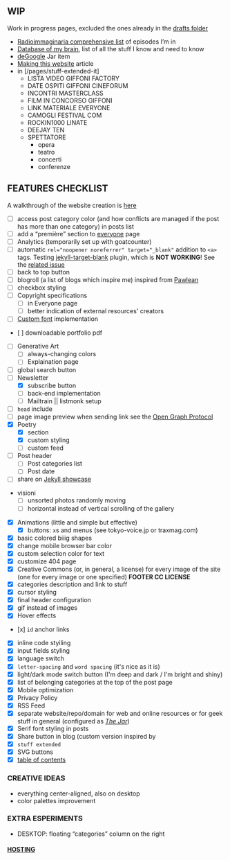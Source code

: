 ## WIP

Work in progress pages, excluded the ones already in the [drafts folder](/_drafts)

- [Radioimmaginaria comprehensive list](/pages/radioimmaginaria-database.md) of episodes I’m in
- [Database of my brain](/_jar/2020-06-04-brain-database.md), list of all the stuff I know and need to know
- [deGoogle](/_jar/2020-06-03-deGoogle.md) Jar item
- [Making this website](/_posts/2020-04-18-Making-this-website.md) article
- in [/pages/stuff-extended-it]
	- LISTA VIDEO GIFFONI FACTORY
	- DATE OSPITI GIFFONI CINEFORUM
	- INCONTRI MASTERCLASS
	- FILM IN CONCORSO GIFFONI
	- LINK MATERIALE EVERYONE
	- CAMOGLI FESTIVAL COM
	- ROCKIN1000 LINATE
	- DEEJAY TEN
	- SPETTATORE
		- opera
		- teatro
		- concerti
		- conferenze

## FEATURES CHECKLIST

A walkthrough of the website creation is [here](https://xplosionmind.tk/themakingof)

- [ ] access post category color (and how conflicts are managed if the post has more than one category) in posts list
- [ ] add a “première” section to [everyone](/everyone) page
- [ ] Analytics (temporarily set up with goatcounter)
- [ ] automatic `rel="noopener noreferrer" target="_blank"` addition to `<a>` tags. Testing [jekyll-target-blank](https://github.com/keithmifsud/jekyll-target-blank) plugin, which is **NOT WORKING**! See the [related issue]()
- [ ] back to top button
- [ ] blogroll (a list of blogs which inspire me) inspired from [Pawlean](https://pawlean.com/blogroll)
- [ ] checkbox styling
- [ ] Copyright specifications
	- [ ] in Everyone page
	- [ ] better indication of external resources' creators
- [ ] [Custom font](https://xplosionmind.tk/Typography#Custom-font) implementation
- [ ] downloadable portfolio pdf
- [ ] Generative Art
	- [ ] always-changing colors
	- [ ] Explaination page
- [ ] global search button
- [ ] Newsletter
	- [x] subscribe button
	- [ ] back-end implementation
	- [ ] Mailtrain || listmonk setup
- [ ] `head` include
- [ ] page image preview when sending link see the [Open Graph Protocol](https://ogp.me/)
- [x] Poetry
	- [x] section
	- [x] custom styling
	- [ ] custom feed
- [ ] Post header
	- [ ] Post categories list
	- [ ] Post date
- [ ] share on [Jekyll showcase](https://github.com/planetjekyll/showcase)
- visioni
    - [ ] unsorted photos randomly moving
    - [ ] horizontal instead of vertical scrolling of the gallery

- [x] Animations (little and simple but effective)
	- [x] buttons: `x`s and menus (see tokyo-voice.jp or traxmag.com)
- [x] basic colored biiig shapes
- [x] change mobile browser bar color
- [x] custom selection color for text
- [x] customize 404 page
- [x] Creative Commons (or, in general, a license) for every image of the site (one for every image or one specified) **FOOTER CC LICENSE**
- [x] categories description and link to stuff
- [x] cursor styling
- [x] final header configuration
- [x] gif instead of images 
- [x] Hover effects
- [x] `id` anchor links
- [x] inline code styiling
- [x] input fields styling
- [x] language switch
- [x] `letter-spacing` and `word spacing` (it's nice as it is)
- [x] light/dark mode switch button (I'm deep and dark / I'm bright and shiny)
- [x] list of belonging categories at the top of the post page
- [x] Mobile optimization
- [x] Privacy Policy
- [x] RSS Feed
- [x] separate website/repo/domain for web and online resources or for geek stuff in general (configured as _[The Jar](xplosionmind.tk/jar)_)
- [x] Serif font styling in posts
- [x] Share button in blog (custom version inspired by 
- [x] `stuff extended`
- [x] SVG buttons
- [x] [table of contents](https://github.com/allejo/jekyll-toc)

### CREATIVE IDEAS

- everything center-aligned, also on desktop
- color palettes improvement

### EXTRA ESPERIMENTS

- DESKTOP: floating “categories” column on the right

#### [HOSTING](https://forum.privacytools.io/t/privacy-friendly-source-code-hosting-recommendations/3316)
